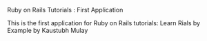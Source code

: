 Ruby on Rails Tutorials : First Application

This is the first application for Ruby on Rails tutorials: Learn Rials by Example by Kaustubh Mulay
